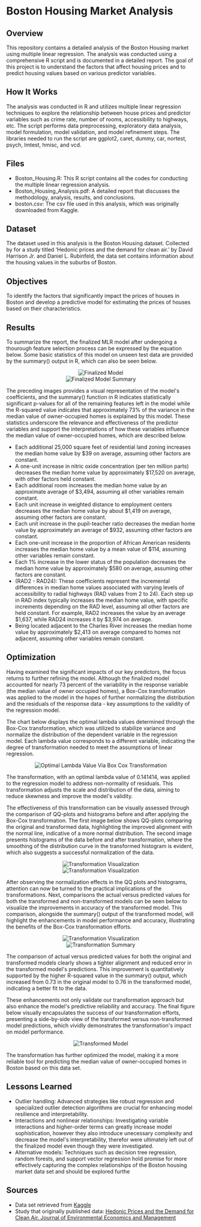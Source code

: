 # Boston Housing Market Analysis
## Overview
This repository contains a detailed analysis of the Boston Housing market using multiple linear regression. The analysis was conducted using a comprehensive R script and is documented in a detailed  report. The goal of this project is to understand the factors that affect housing prices and to predict housing values based on various predictor variables.

## How It Works
The analysis was conducted in R and utilizes multiple linear regression techniques to explore the relationship between house prices and predictor variables such as crime rate, number of rooms, accessibility to highways, etc. The script performs data preprocessing, exploratory data analysis, model formulation, model validation, and model refinement steps. The libraries needed to run the script are ggplot2, caret, dummy, car, nortest, psych, lmtest, hmisc, and vcd.

## Files
* Boston_Housing.R: This R script contains all the codes for conducting the multiple linear regression analysis.
* Boston_Housing_Analysis.pdf: A detailed report that discusses the methodology, analysis, results, and conclusions.
* boston.csv: The csv file used in this analysis, which was originally downloaded from Kaggle.

## Dataset
The dataset used in this analysis is the Boston Housing dataset. Collected by for a study titled ‘Hedonic prices and the demand for clean air.’ by David Harrison Jr. and Daniel L. Rubinfeld, the data set contains information about the housing values in the suburbs of Boston.

## Objectives
To identify the factors that significantly impact the prices of houses in Boston and develop a predictive model for estimating the prices of houses based on their characteristics.

## Results
To summarize the report, the finalized MLR model after undergoing a thourough feature selection process can be expressed by the equation below. Some basic statistics of this model on unseen test data are provided by the summary() output in R, which can also be seen below.

<div align="center">
  <img src="images/FFM.PNG" alt="Finalized Model">
</div>

<div align="center">
  <img src="images/finalSum.png" alt="Finalized Model Summary">
</div>

The preceding images provides a visual representation of the model's coefficients, and the summary() function in R indicates statistically significant p-values for all of the remaining features left in the model while the R-squared value indicates that approximately 73% of the variance in the median value of owner-occupied homes is explained by this model. These statistics underscore the relevance and effectiveness of the predictor variables and support the interpretations of how these variables influence the median value of owner-occupied homes, which are described below.

* Each additional 25,000 square feet of residential land zoning increases the median home value by $39 on average, assuming other factors are constant.
* A one-unit increase in nitric oxide concentration (per ten million parts) decreases the median home value by approximately $17,520 on average, with other factors held constant.
* Each additional room increases the median home value by an approximate average of $3,494, assuming all other variables remain constant.
* Each unit increase in weighted distance to employment centers decreases the median home value by about $1,419 on average, assuming other factors are constant.
* Each unit increase in the pupil-teacher ratio decreases the median home value by approximately an average of $932, assuming other factors are constant.
* Each one-unit increase in the proportion of African American residents increases the median home value by a mean value of $114, assuming other variables remain constant.
* Each 1% increase in the lower status of the population decreases the median home value by approximately $580 on average, assuming other factors are constant.
* (RAD2 - RAD24): These coefficients represent the incremental differences in median home values associated with varying levels of accessibility to radial highways (RAD values from 2 to 24). Each step up in RAD index typically increases the median home value, with specific increments depending on the RAD level, assuming all other factors are held constant. For example, RAD2 increases the value by an average $1,637, while RAD24 increases it by $3,974 on average.
* Being located adjacent to the Charles River increases the median home value by approximately $2,413 on average compared to homes not adjacent, assuming other variables remain constant.

## Optimization
Having examined the significant impacts of our key predictors, the focus returns to further refining the model. Although the finalized model accounted for nearly 73 percent of the variability in the response variable (the median value of owner occupied homes), a Box-Cox transformation was applied to the model in the hopes of further normalizing the distribution and the residuals of the response data - key assumptions to the validity of the regression model.

The chart below displays the optimal lambda values determined through the Box-Cox transformation, which was utilized to stabilize variance and normalize the distribution of the dependent variable in the regression model. Each lambda value corresponds to a different variable, indicating the degree of transformation needed to meet the assumptions of linear regression.

<div align="center">
  <img src="images/optimalLambda.PNG" alt="Optimal Lambda Value Via Box Cox Transformation">
</div>

The transformation, with an optimal lambda value of 0.141414, was applied to the regression model to address non-normality of residuals. This transformation adjusts the scale and distribution of the data, aiming to reduce skewness and improve the model's validity.

The effectiveness of this transformation can be visually assessed through the comparison of QQ-plots and histograms before and after applying the Box-Cox transformation. The first image below shows QQ-plots comparing the original and transformed data, highlighting the improved alignment with the normal line, indicative of a more normal distribution. The second image presents histograms of the data before and after transformation, where the smoothing of the distribution curve in the transformed histogram is evident, which also suggests a successful normalization of the data.

<div align="center">
  <img src="images/transformedQQ.PNG" alt="Transformation Visualization">
</div>

<div align="center">
  <img src="images/transformedHist.PNG" alt="Transformation Visualization">
</div>

After observing the normalization effects in the QQ plots and histograms, attention can now be turned to the practical implications of the transformations. Next, comparisons the actual versus predicted values for both the transformed and non-transformed models can be seen below to visualize the improvements in accuracy of the transformed model. This comparison, alongside the summary() output of the transformed model, will highlight the enhancements in model performance and accuracy, illustrating the benefits of the Box-Cox transformation efforts.

<div align="center">
  <img src="images/AvP.PNG" alt="Transformation Visualization">
</div>

<div align="center">
  <img src="images/transformedSum.png" alt="Transformation Summary">
</div>

The comparison of actual versus predicted values for both the original and transformed models clearly shows a tighter alignment and reduced error in the transformed model's predictions. This improvement is quantitatively supported by the higher R-squared value in the summary() output, which increased from 0.73 in the original model to 0.76 in the transformed model, indicating a better fit to the data.

These enhancements not only validate our transformation approach but also enhance the model's predictive reliability and accuracy. The final figure below visually encapsulates the success of our transformation efforts, presenting a side-by-side view of the transformed versus non-transformed model predictions, which vividly demonstrates the transformation's impact on model performance.

<div align="center">
  <img src="images/FTM.PNG" alt="Transformed Model">
</div>

The transformation has further optimized the model, making it a more reliable tool for predicting the median value of owner-occupied homes in Boston based on this data set. 

## Lessons Learned

* Outlier handling: Advanced strategies like robust regression and specialized outlier detection algorithms are crucial for enhancing model resilience and interpretability.
* Interactions and nonlinear relationships: Investigating variable interactions and higher-order terms can greatly increase model sophistication, however they also introduce unecessary complexity and decrease the model's interpretability, therefor were ultimately left out of the finalized model even though they were investigated.
* Alternative models: Techniques such as decision tree regression, random forests, and support vector regression hold promise for more effectively capturing the complex relationships of the Boston housing market data set and should be explored furthe

## Sources
* Data set retrieved from [Kaggle](https://www.kaggle.com/c/boston-housing)
* Study that originally published data: [Hedonic Prices and the Demand for Clean Air. Journal of Environmental Economics and Management](https://doi.org/10.1016/0095-0696(78)90006-2)



